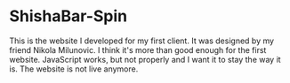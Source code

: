 # ShishaBar-Spin
This is the website I developed for my first client.
It was designed by my friend Nikola Milunovic.
I think it's more than good enough for the first website.
JavaScript works, but not properly and I want it to stay the way it is.
The website is not live anymore.
